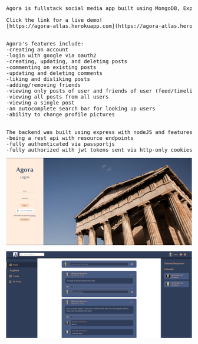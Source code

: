 <pre>
Agora is fullstack social media app built using MongoDB, Express, React, and NodeJS!

Click the link for a live demo!
[https://agora-atlas.herokuapp.com](https://agora-atlas.herokuapp.com)


Agora's features include:
-creating an account
-login with google via oauth2
-creating, updating, and deleting posts 
-commenting on existing posts
-updating and deleting comments
-liking and disliking posts
-adding/removing friends
-viewing only posts of user and friends of user (feed/timeline)
-viewing all posts from all users
-viewing a single post
-an autocomplete search bar for looking up users
-ability to change profile pictures


The backend was built using express with nodeJS and features:
-being a rest api with resource endpoints
-fully authenticated via passportjs
-fully authorized with jwt tokens sent via http-only cookies
</pre>

![](githubImages/agora-screenshot.png)

![](githubImages/agora-feed.png)
